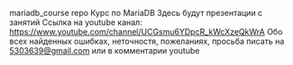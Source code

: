 mariadb_course repo
Курс по MariaDB
Здесь будут презентации с занятий
Ссылка на youtube канал:
https://www.youtube.com/channel/UCGsmu6YDpcR_kWcXzeQkWrA
Обо всех найденных ошибках, неточностя, пожеланиях, просьба писать на 5303639@gmail.com или в комментарии youtube
